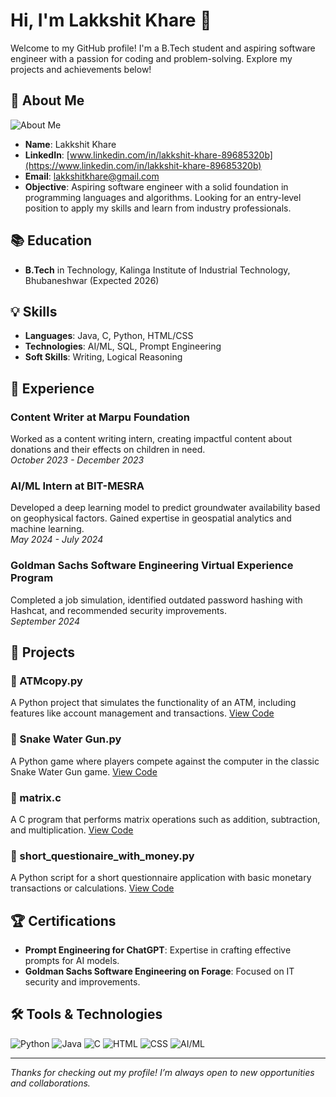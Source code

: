 # Hi, I'm Lakkshit Khare 👋

Welcome to my GitHub profile! I'm a B.Tech student and aspiring software engineer with a passion for coding and problem-solving. Explore my projects and achievements below!

## 🌟 About Me

![About Me](https://th.bing.com/th/id/OIP.htzCblSutNoQAaK5oyg5uwHaEK?rs=1&pid=ImgDetMain) <!-- Software development image -->

- **Name**: Lakkshit Khare
- **LinkedIn**: [www.linkedin.com/in/lakkshit-khare-89685320b](https://www.linkedin.com/in/lakkshit-khare-89685320b)
- **Email**: [lakkshitkhare@gmail.com](mailto:lakkshitkhare@gmail.com)
- **Objective**: Aspiring software engineer with a solid foundation in programming languages and algorithms. Looking for an entry-level position to apply my skills and learn from industry professionals.

## 📚 Education

- **B.Tech** in Technology, Kalinga Institute of Industrial Technology, Bhubaneshwar (Expected 2026)

## 💡 Skills

- **Languages**: Java, C, Python, HTML/CSS
- **Technologies**: AI/ML, SQL, Prompt Engineering
- **Soft Skills**: Writing, Logical Reasoning

## 💼 Experience

### Content Writer at Marpu Foundation
Worked as a content writing intern, creating impactful content about donations and their effects on children in need.  
*October 2023 - December 2023*

### AI/ML Intern at BIT-MESRA
Developed a deep learning model to predict groundwater availability based on geophysical factors. Gained expertise in geospatial analytics and machine learning.  
*May 2024 - July 2024*

### Goldman Sachs Software Engineering Virtual Experience Program
Completed a job simulation, identified outdated password hashing with Hashcat, and recommended security improvements.  
*September 2024*

## 🚀 Projects

### 🏦 ATMcopy.py
A Python project that simulates the functionality of an ATM, including features like account management and transactions. [View Code](https://github.com/YourUsername/CollegeProjects/blob/master/ATMcopy.py)

### 🐍 Snake Water Gun.py
A Python game where players compete against the computer in the classic Snake Water Gun game. [View Code](https://github.com/YourUsername/CollegeProjects/blob/master/Snake%20Water%20Gun.py)

### 🔢 matrix.c
A C program that performs matrix operations such as addition, subtraction, and multiplication. [View Code](https://github.com/YourUsername/CollegeProjects/blob/master/matrix.c)

### 💸 short_questionaire_with_money.py
A Python script for a short questionnaire application with basic monetary transactions or calculations. [View Code](https://github.com/YourUsername/CollegeProjects/blob/master/short_questionaire_with_money.py)

## 🏆 Certifications

- **Prompt Engineering for ChatGPT**: Expertise in crafting effective prompts for AI models.
- **Goldman Sachs Software Engineering on Forage**: Focused on IT security and improvements.

## 🛠️ Tools & Technologies

![Python](https://img.shields.io/badge/-Python-blue?logo=python&logoColor=white) ![Java](https://img.shields.io/badge/-Java-red?logo=java&logoColor=white) ![C](https://img.shields.io/badge/-C-orange?logo=c&logoColor=white) ![HTML](https://img.shields.io/badge/-HTML-E34F26?logo=html5&logoColor=white) ![CSS](https://img.shields.io/badge/-CSS-1572B6?logo=css3&logoColor=white) ![AI/ML](https://img.shields.io/badge/-AI%2FML-FF5722?logo=google&logoColor=white)

---

*Thanks for checking out my profile! I’m always open to new opportunities and collaborations.*

